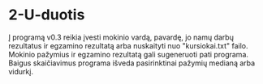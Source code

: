 # 2-U-duotis

Į programą v0.3 reikia įvesti mokinio vardą, pavardę, jo namų darbų rezultatus ir egzamino rezultatą arba nuskaityti nuo "kursiokai.txt" failo. Mokinio pažymius ir egzamino rezultatą gali sugeneruoti pati programa. Baigus skaičiavimus programa išveda pasirinktinai pažymių medianą arba vidurkį.
